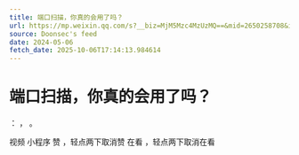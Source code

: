 ```yaml
---
title: 端口扫描，你真的会用了吗？
url: https://mp.weixin.qq.com/s?__biz=MjM5Mzc4MzUzMQ==&mid=2650258708&idx=1&sn=3a6046573783fc46e0764131939eab2e
source: Doonsec's feed
date: 2024-05-06
fetch_date: 2025-10-06T17:14:13.984614
---
```


# 端口扫描，你真的会用了吗？

：
，
。

视频
小程序
赞
，轻点两下取消赞
在看
，轻点两下取消在看
